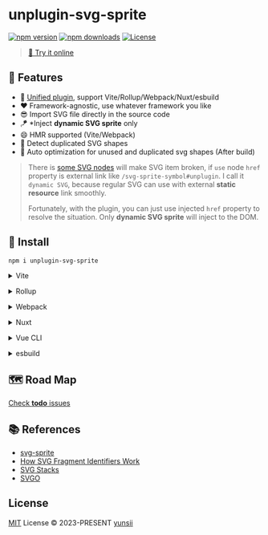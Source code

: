 # unplugin-svg-sprite

[![npm version][npm-version-src]][npm-version-href] [![npm downloads][npm-downloads-src]][npm-downloads-href] [![License][license-src]][license-href]

> [🌱 Try it online](https://stackblitz.com/github/yunsii/unplugin-svg-sprite)

## 🎉 Features

- 🦄 [Unified plugin](https://github.com/unjs/unplugin), support Vite/Rollup/Webpack/Nuxt/esbuild
- ❤️ Framework-agnostic, use whatever framework you like
- 😎 Import SVG file directly in the source code
- 🪁 \*Inject **dynamic SVG sprite** only
- 😄 HMR supported (Vite/Webpack)
- 🤖 Detect duplicated SVG shapes
- 🚀 Auto optimization for unused and duplicated svg shapes (After build)

> There is [some SVG nodes](https://stackoverflow.com/a/74173265/8335317) will make SVG item broken, if `use` node `href` property is external link like `/svg-sprite-symbol#unplugin`. I call it `dynamic SVG`, because regular SVG can use with external **static resource** link smoothly.
>
> Fortunately, with the plugin, you can just use injected `href` property to resolve the situation. Only **dynamic SVG sprite** will inject to the DOM.

## 👀 Install

```bash
npm i unplugin-svg-sprite
```

<details>
<summary>Vite</summary><br>

```ts
// vite.config.ts
import svgSprite from 'unplugin-svg-sprite/vite'

export default defineConfig({
  plugins: [
    svgSprite({
      /* options */
    }),
  ],
})
```

Example: [`playground/`](./playground/)

<br></details>

<details>
<summary>Rollup</summary><br>

```ts
// rollup.config.js
import svgSprite from 'unplugin-svg-sprite/rollup'

export default {
  plugins: [
    svgSprite({
      /* options */
    }),
  ],
}
```

<br></details>

<details>
<summary>Webpack</summary><br>

```ts
// webpack.config.js
module.exports = {
  /* ... */
  plugins: [
    require('unplugin-svg-sprite/webpack')({
      /* options */
    }),
  ],
}
```

<br></details>

<details>
<summary>Nuxt</summary><br>

```ts
// nuxt.config.js
export default {
  vue: {
    runtimeCompiler: true,
  },
  // Nuxt 2 move `modules` into `buildModules`
  modules: [
    [
      'unplugin-svg-sprite/nuxt',
      {
        /* options */
      },
    ],
  ],
}
```

> This module works for both Nuxt 2 and [Nuxt Vite](https://github.com/nuxt/vite)

<br></details>

<details>
<summary>Vue CLI</summary><br>

```ts
// vue.config.js
module.exports = {
  configureWebpack: {
    plugins: [
      require('unplugin-svg-sprite/webpack')({
        /* options */
      }),
    ],
  },
}
```

<br></details>

<details>
<summary>esbuild</summary><br>

```ts
// esbuild.config.js
import { build } from 'esbuild'
import svgSprite from 'unplugin-svg-sprite/esbuild'

build({
  plugins: [svgSprite()],
})
```

<br></details>

## 🗺️ Road Map

[Check **todo** issues](https://github.com/yunsii/unplugin-svg-sprite/issues?q=is%3Aopen+label%3Atodo+sort%3Aupdated-desc)

## 📚 References

- [svg-sprite](https://github.com/svg-sprite/svg-sprite)
- [How SVG Fragment Identifiers Work](https://css-tricks.com/svg-fragment-identifiers-work/)
- [SVG Stacks](https://simurai.com/blog/2012/04/02/svg-stacks)
- [SVGO](https://github.com/svg/svgo)

## License

[MIT](./LICENSE) License © 2023-PRESENT [yunsii](https://github.com/yunsii)

<!-- Badges -->

[npm-version-src]: https://img.shields.io/npm/v/unplugin-svg-sprite?color=a1b858&label=
[npm-version-href]: https://www.npmjs.com/package/unplugin-svg-sprite
[npm-downloads-src]: https://img.shields.io/npm/dm/unplugin-svg-sprite.svg?color=a1b858
[npm-downloads-href]: https://www.npmjs.com/package/unplugin-svg-sprite
[license-src]: https://img.shields.io/github/license/yunsii/unplugin-svg-sprite.svg?style=flat&colorB=a1b858
[license-href]: https://github.com/yunsii/unplugin-svg-sprite/blob/main/LICENSE
